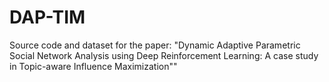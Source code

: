 # DAP-TIM
Source code and dataset for the paper: "Dynamic Adaptive Parametric Social Network Analysis using Deep Reinforcement Learning: A case study in Topic-aware Influence Maximization""
